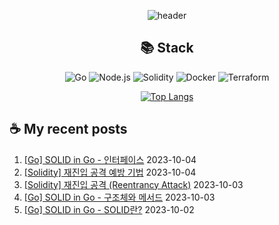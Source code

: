 <div align="center">

![header](https://capsule-render.vercel.app/api?type=waving&color=auto&height=200&section=header&text=Hyohwak%20Lee&fontSize=80)

## 📚 Stack

![Go](https://img.shields.io/badge/Go-00ADD8?style=for-the-badge&logo=go&logoColor=white)
![Node.js](https://img.shields.io/badge/Node.js-43853D?style=for-the-badge&logo=node.js&logoColor=white)
![Solidity](https://img.shields.io/badge/solidity-363636?style=for-the-badge&logo=solidity&logoColor=white)
![Docker](https://img.shields.io/badge/docker-%230db7ed.svg?style=for-the-badge&logo=docker&logoColor=white)
![Terraform](https://img.shields.io/badge/terraform-%235835CC.svg?style=for-the-badge&logo=terraform&logoColor=white)

[![Top Langs](https://github-readme-stats.vercel.app/api/top-langs/?username=piatoss3612&layout=compact)](https://github.com/piatoss3612/github-readme-stats)

</div>

## ☕ My recent posts

1. [[Go] SOLID in Go - 인터페이스](https://piatoss3612.tistory.com/34) 2023-10-04
2. [[Solidity] 재진입 공격 예방 기법](https://piatoss3612.tistory.com/33) 2023-10-04
3. [[Solidity] 재진입 공격 (Reentrancy Attack)](https://piatoss3612.tistory.com/32) 2023-10-03
4. [[Go] SOLID in Go - 구조체와 메서드](https://piatoss3612.tistory.com/31) 2023-10-03
5. [[Go] SOLID in Go - SOLID란?](https://piatoss3612.tistory.com/30) 2023-10-02